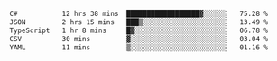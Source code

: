 <!--START_SECTION:waka-->

```txt
C#           12 hrs 38 mins  ██████████████████▓░░░░░░   75.28 %
JSON         2 hrs 15 mins   ███▒░░░░░░░░░░░░░░░░░░░░░   13.49 %
TypeScript   1 hr 8 mins     █▓░░░░░░░░░░░░░░░░░░░░░░░   06.78 %
CSV          30 mins         ▓░░░░░░░░░░░░░░░░░░░░░░░░   03.04 %
YAML         11 mins         ▒░░░░░░░░░░░░░░░░░░░░░░░░   01.16 %
```

<!--END_SECTION:waka-->
